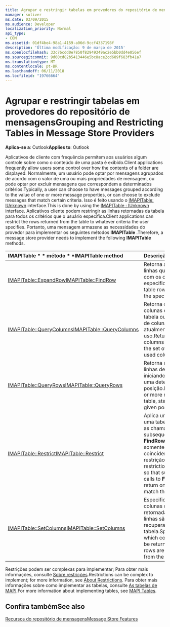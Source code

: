 ```yaml
---
title: Agrupar e restringir tabelas em provedores do repositório de mensagens
manager: soliver
ms.date: 03/09/2015
ms.audience: Developer
localization_priority: Normal
api_type:
- COM
ms.assetid: 01df4be4-98a1-4159-a06d-9ccf4337198f
description: 'Última modificação: 9 de março de 2015'
ms.openlocfilehash: 33c76cdd0e7850f82949349ac2e5bb0dd4e056ef
ms.sourcegitcommit: 9d60cd82b5413446e5bc8ace2cd689f683fb41a7
ms.translationtype: MT
ms.contentlocale: pt-BR
ms.lasthandoff: 06/11/2018
ms.locfileid: "19766664"
---
```

# <a name="grouping-and-restricting-tables-in-message-store-providers"></a><span data-ttu-id="01b0f-103">Agrupar e restringir tabelas em provedores do repositório de mensagens</span><span class="sxs-lookup"><span data-stu-id="01b0f-103">Grouping and Restricting Tables in Message Store Providers</span></span>

  
  
<span data-ttu-id="01b0f-104">**Aplica-se a**: Outlook</span><span class="sxs-lookup"><span data-stu-id="01b0f-104">**Applies to**: Outlook</span></span> 
  
<span data-ttu-id="01b0f-105">Aplicativos de cliente com frequência permitem aos usuários algum controle sobre como o conteúdo de uma pasta é exibido.</span><span class="sxs-lookup"><span data-stu-id="01b0f-105">Client applications frequently allow users some control over how the contents of a folder are displayed.</span></span> <span data-ttu-id="01b0f-106">Normalmente, um usuário pode optar por mensagens agrupados de acordo com o valor de uma ou mais propriedades de mensagem, ou pode optar por excluir mensagens que correspondem a determinados critérios.</span><span class="sxs-lookup"><span data-stu-id="01b0f-106">Typically, a user can choose to have messages grouped according to the value of one or more message properties, or can choose to exclude messages that match certain criteria.</span></span> <span data-ttu-id="01b0f-107">Isso é feito usando o [IMAPITable: IUnknown](imapitableiunknown.md) interface.</span><span class="sxs-lookup"><span data-stu-id="01b0f-107">This is done by using the [IMAPITable : IUnknown](imapitableiunknown.md) interface.</span></span> <span data-ttu-id="01b0f-108">Aplicativos cliente podem restringir as linhas retornadas da tabela para todos os critérios que o usuário especifica.</span><span class="sxs-lookup"><span data-stu-id="01b0f-108">Client applications can restrict the rows returned from the table to whatever criteria the user specifies.</span></span> <span data-ttu-id="01b0f-109">Portanto, uma mensagem armazene as necessidades do provedor para implementar os seguintes métodos **IMAPITable** .</span><span class="sxs-lookup"><span data-stu-id="01b0f-109">Therefore, a message store provider needs to implement the following **IMAPITable** methods.</span></span> 
  
|<span data-ttu-id="01b0f-110">IMAPITable * * método * *</span><span class="sxs-lookup"><span data-stu-id="01b0f-110">****IMAPITable** method**</span></span>|<span data-ttu-id="01b0f-111">**Descrição**</span><span class="sxs-lookup"><span data-stu-id="01b0f-111">**Description**</span></span>|
|:-----|:-----|
|[<span data-ttu-id="01b0f-112">IMAPITable::ExpandRow</span><span class="sxs-lookup"><span data-stu-id="01b0f-112">IMAPITable::FindRow</span></span>](imapitable-findrow.md) <br/> |<span data-ttu-id="01b0f-113">Retorna a tabela linhas que coincidem com os critérios especificados.</span><span class="sxs-lookup"><span data-stu-id="01b0f-113">Returns table rows that match the specified criteria.</span></span>  <br/> |
|[<span data-ttu-id="01b0f-114">IMAPITable::QueryColumns</span><span class="sxs-lookup"><span data-stu-id="01b0f-114">IMAPITable::QueryColumns</span></span>](imapitable-querycolumns.md) <br/> |<span data-ttu-id="01b0f-115">Retorna o conjunto de colunas em uma tabela ou o conjunto de colunas atualmente em uso.</span><span class="sxs-lookup"><span data-stu-id="01b0f-115">Returns the set of columns in a table or the set of currently used columns.</span></span>  <br/> |
|[<span data-ttu-id="01b0f-116">IMAPITable::QueryRows</span><span class="sxs-lookup"><span data-stu-id="01b0f-116">IMAPITable::QueryRows</span></span>](imapitable-queryrows.md) <br/> |<span data-ttu-id="01b0f-117">Retorna uma ou mais linhas de uma tabela, iniciando a partir de uma determinada posição.</span><span class="sxs-lookup"><span data-stu-id="01b0f-117">Returns one or more rows from a table, starting from a given position.</span></span>  <br/> |
|[<span data-ttu-id="01b0f-118">IMAPITable::Restrict</span><span class="sxs-lookup"><span data-stu-id="01b0f-118">IMAPITable::Restrict</span></span>](imapitable-restrict.md) <br/> |<span data-ttu-id="01b0f-119">Aplica uma restrição a uma tabela para que as chamadas subsequentes **FindRow** retornam somente as linhas que coincidem com a restrição.</span><span class="sxs-lookup"><span data-stu-id="01b0f-119">Applies a restriction to a table so that subsequent calls to **FindRow** return only rows that match the restriction.</span></span>  <br/> |
|[<span data-ttu-id="01b0f-120">IMAPITable::SetColumns</span><span class="sxs-lookup"><span data-stu-id="01b0f-120">IMAPITable::SetColumns</span></span>](imapitable-setcolumns.md) <br/> |<span data-ttu-id="01b0f-121">Especifica quais colunas devem ser retornadas quando linhas são recuperadas da tabela.</span><span class="sxs-lookup"><span data-stu-id="01b0f-121">Specifies which columns should be returned when rows are retrieved from the table.</span></span>  <br/> |
   
<span data-ttu-id="01b0f-122">Restrições podem ser complexas para implementar; Para obter mais informações, consulte [Sobre restrições](about-restrictions.md).</span><span class="sxs-lookup"><span data-stu-id="01b0f-122">Restrictions can be complex to implement; for more information, see [About Restrictions](about-restrictions.md).</span></span> <span data-ttu-id="01b0f-123">Para obter mais informações sobre como implementar as tabelas, consulte [As tabelas de MAPI](mapi-tables.md).</span><span class="sxs-lookup"><span data-stu-id="01b0f-123">For more information about implementing tables, see [MAPI Tables](mapi-tables.md).</span></span>
  
## <a name="see-also"></a><span data-ttu-id="01b0f-124">Confira também</span><span class="sxs-lookup"><span data-stu-id="01b0f-124">See also</span></span>



[<span data-ttu-id="01b0f-125">Recursos do repositório de mensagens</span><span class="sxs-lookup"><span data-stu-id="01b0f-125">Message Store Features</span></span>](message-store-features.md)

